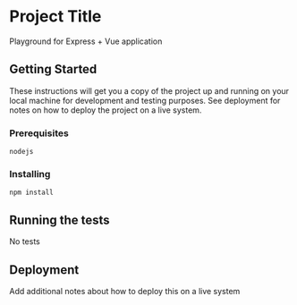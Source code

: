 # Project Title

Playground for Express + Vue application

## Getting Started

These instructions will get you a copy of the project up and running on your local machine for development and testing purposes. See deployment for notes on how to deploy the project on a live system.

### Prerequisites

```
nodejs

```

### Installing

```
npm install
```

## Running the tests

No tests


## Deployment

Add additional notes about how to deploy this on a live system


